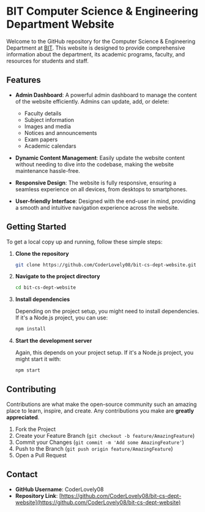 

# BIT Computer Science & Engineering Department Website

Welcome to the GitHub repository for the Computer Science & Engineering Department at [BIT](https://bit-cs-website-dc07eb80d5fb.herokuapp.com/). This website is designed to provide comprehensive information about the department, its academic programs, faculty, and resources for students and staff.

## Features

- **Admin Dashboard**: A powerful admin dashboard to manage the content of the website efficiently. Admins can update, add, or delete:
  - Faculty details
  - Subject information
  - Images and media
  - Notices and announcements
  - Exam papers
  - Academic calendars

- **Dynamic Content Management**: Easily update the website content without needing to dive into the codebase, making the website maintenance hassle-free.

- **Responsive Design**: The website is fully responsive, ensuring a seamless experience on all devices, from desktops to smartphones.

- **User-friendly Interface**: Designed with the end-user in mind, providing a smooth and intuitive navigation experience across the website.

## Getting Started

To get a local copy up and running, follow these simple steps:

1. **Clone the repository**

   ```bash
   git clone https://github.com/CoderLovely08/bit-cs-dept-website.git
   ```

2. **Navigate to the project directory**

   ```bash
   cd bit-cs-dept-website
   ```

3. **Install dependencies**

   Depending on the project setup, you might need to install dependencies. If it's a Node.js project, you can use:

   ```bash
   npm install
   ```

4. **Start the development server**

   Again, this depends on your project setup. If it's a Node.js project, you might start it with:

   ```bash
   npm start
   ```

## Contributing

Contributions are what make the open-source community such an amazing place to learn, inspire, and create. Any contributions you make are **greatly appreciated**.

1. Fork the Project
2. Create your Feature Branch (`git checkout -b feature/AmazingFeature`)
3. Commit your Changes (`git commit -m 'Add some AmazingFeature'`)
4. Push to the Branch (`git push origin feature/AmazingFeature`)
5. Open a Pull Request

## Contact

- **GitHub Username**: CoderLovely08
- **Repository Link**: [https://github.com/CoderLovely08/bit-cs-dept-website](https://github.com/CoderLovely08/bit-cs-dept-website)
